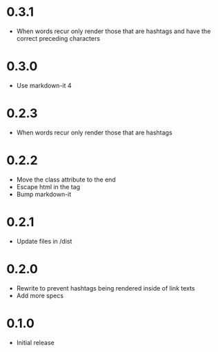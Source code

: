 # 0.3.1

* When words recur only render those that are hashtags and have the correct preceding characters

# 0.3.0

* Use markdown-it 4

# 0.2.3

* When words recur only render those that are hashtags

# 0.2.2

* Move the class attribute to the end
* Escape html in the tag
* Bump markdown-it

# 0.2.1

* Update files in /dist

# 0.2.0

* Rewrite to prevent hashtags being rendered inside of link texts
* Add more specs

# 0.1.0

* Initial release

